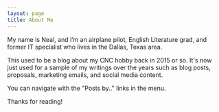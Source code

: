 ```yaml
---
layout: page
title: About Me
---
```



My name is Neal, and I’m an airplane pilot, English Literature grad, and former IT specialist who lives in the Dallas, Texas area.  

This used to be a blog about my CNC hobby back in 2015 or so. It's now just used for a sample of my writings over the years such as blog posts, proposals, marketing emails, and social media content.

You can navigate with the "Posts by.." links in the menu.

Thanks for reading!

